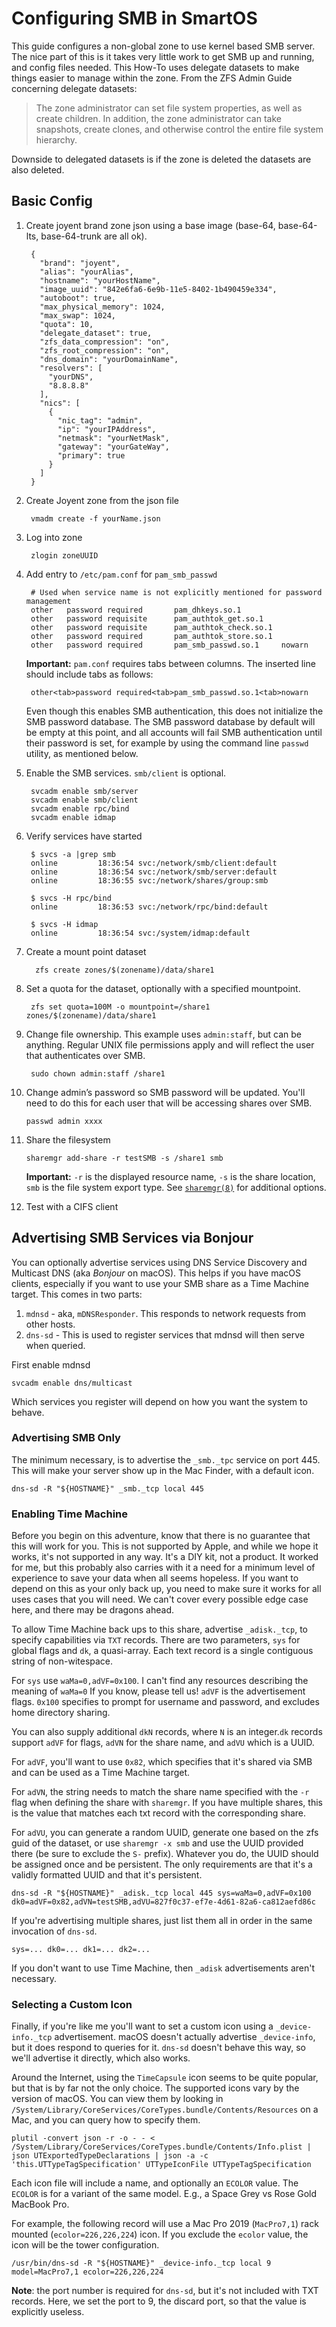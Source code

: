 # Configuring SMB in SmartOS

This guide configures a non-global zone to use kernel based SMB server. The
nice part of this is it takes very little work to get SMB up and running, and
config files needed. This How-To uses delegate datasets to make things
easier to manage within the zone. From the ZFS Admin Guide concerning delegate
datasets:

> The zone administrator can set file system properties, as well as
> create children. In addition, the zone administrator can take
> snapshots, create clones, and otherwise control the entire file system
> hierarchy.

Downside to delegated datasets is if the zone is deleted the datasets
are also deleted.

## Basic Config

1. Create joyent brand zone json using a base image (base-64, base-64-lts,
   base-64-trunk are all ok).

        {
          "brand": "joyent",
          "alias": "yourAlias",
          "hostname": "yourHostName",
          "image_uuid": "842e6fa6-6e9b-11e5-8402-1b490459e334",
          "autoboot": true,
          "max_physical_memory": 1024,
          "max_swap": 1024,
          "quota": 10,
          "delegate_dataset": true,
          "zfs_data_compression": "on",
          "zfs_root_compression": "on",
          "dns_domain": "yourDomainName",
          "resolvers": [
            "yourDNS",
            "8.8.8.8"
          ],
          "nics": [
            {
              "nic_tag": "admin",
              "ip": "yourIPAddress",
              "netmask": "yourNetMask",
              "gateway": "yourGateWay",
              "primary": true
            }
          ]
        }

2. Create Joyent zone from the json file

        vmadm create -f yourName.json

3. Log into zone

        zlogin zoneUUID

4. Add entry to `/etc/pam.conf` for `pam_smb_passwd`

        # Used when service name is not explicitly mentioned for password management
        other   password required       pam_dhkeys.so.1
        other   password requisite      pam_authtok_get.so.1
        other   password requisite      pam_authtok_check.so.1
        other   password required       pam_authtok_store.so.1
        other   password required       pam_smb_passwd.so.1     nowarn

    **Important:** `pam.conf` requires tabs between columns. The inserted
    line should include tabs as follows:

        other<tab>password required<tab>pam_smb_passwd.so.1<tab>nowarn

    Even though this enables SMB authentication, this does not
    initialize the SMB password database. The SMB password database by
    default will be empty at this point, and all accounts will fail SMB
    authentication until their password is set, for example by using the
    command line `passwd` utility, as mentioned below.

5. Enable the SMB services. `smb/client` is optional.

        svcadm enable smb/server
        svcadm enable smb/client
        svcadm enable rpc/bind
        svcadm enable idmap

6. Verify services have started

        $ svcs -a |grep smb
        online         18:36:54 svc:/network/smb/client:default
        online         18:36:54 svc:/network/smb/server:default
        online         18:36:55 svc:/network/shares/group:smb

        $ svcs -H rpc/bind
        online         18:36:53 svc:/network/rpc/bind:default

        $ svcs -H idmap
        online         18:36:54 svc:/system/idmap:default

7. Create a mount point dataset

         zfs create zones/$(zonename)/data/share1

8. Set a quota for the dataset, optionally with a specified mountpoint.

        zfs set quota=100M -o mountpoint=/share1 zones/$(zonename)/data/share1

9. Change file ownership. This example uses `admin:staff`, but can be anything.
   Regular UNIX file permissions apply and will reflect the user that
   authenticates over SMB.

        sudo chown admin:staff /share1

10. Change admin’s password so SMB password will be updated. You'll need to do
    this for each user that will be accessing shares over SMB.

        passwd admin xxxx

11. Share the filesystem

        sharemgr add-share -r testSMB -s /share1 smb

    **Important:** `-r` is the displayed resource name, `-s` is the share
    location, `smb` is the file system export type. See
    [`sharemgr(8)`][sharemgr-8] for additional options.

12. Test with a CIFS client

[sharemgr-8]: https://smartos.org/man/8/sharemgr

## Advertising SMB Services via Bonjour

You can optionally advertise services using DNS Service Discovery and Multicast
DNS (aka *Bonjour* on macOS). This helps if you have macOS clients, especially
if you want to use your SMB share as a Time Machine target. This comes in two
parts:

1. `mdnsd` - aka, `mDNSResponder`. This responds to network requests from other
   hosts.
2. `dns-sd` - This is used to register services that mdnsd will then serve when
   queried.

First enable mdnsd

    svcadm enable dns/multicast

Which services you register will depend on how you want the system to behave.

### Advertising SMB Only

The minimum necessary, is to advertise the `_smb._tpc` service on port 445.
This will make your server show up in the Mac Finder, with a default icon.

    dns-sd -R "${HOSTNAME}" _smb._tcp local 445

### Enabling Time Machine

Before you begin on this adventure, know that there is no guarantee that this
will work for you. This is not supported by Apple, and while we hope it works,
it's not supported in any way. It's a DIY kit, not a product. It worked for me,
but this probably also carries with it a need for a minimum level of experience
to save your data when all seems hopeless. If you want to depend on this as
your only back up, you need to make sure it works for all uses cases that you
will need. We can't cover every possible edge case here, and there may be
dragons ahead.

To allow Time Machine back ups to this share, advertise `_adisk._tcp`, to
specify capabilities via `TXT` records. There are two parameters, `sys` for
global flags and `dk`, a quasi-array. Each text record is a single contiguous
string of non-witespace.

For `sys` use `waMa=0,adVF=0x100`. I can't find any resources describing the
meaning of `waMa=0` If you know, please tell us! `adVF` is the advertisement
flags. `0x100` specifies to prompt for username and password, and excludes home
directory sharing.

You can also supply additional `dkN` records, where `N` is an integer.`dk`
records support `adVF` for flags, `adVN` for the share name, and `adVU` which
is a UUID.

For `adVF`, you'll want to use `0x82`, which specifies that it's shared via SMB
and can be used as a Time Machine target.

For `adVN`, the string needs to match the share name specified with the `-r`
flag when defining the share with `sharemgr`. If you have multiple shares, this
is the value that matches each txt record with the corresponding share.

For `adVU`, you can generate a random UUID, generate one based on the zfs guid
of the dataset, or use `sharemgr -x smb` and use the UUID provided there (be
sure to exclude the `S-` prefix). Whatever you do, the UUID should be assigned
once and be persistent. The only requirements are that it's a validly formatted
UUID and that it's persistent.

    dns-sd -R "${HOSTNAME}" _adisk._tcp local 445 sys=waMa=0,adVF=0x100 dk0=adVF=0x82,adVN=testSMB,adVU=827f0c37-ef7e-4d61-82a6-ca812aefd86c

If you're advertising multiple shares, just list them all in order in the same
invocation of `dns-sd`.

    sys=... dk0=... dk1=... dk2=...

If you don't want to use Time Machine, then `_adisk` advertisements aren't
necessary.

### Selecting a Custom Icon

Finally, if you're like me you'll want to set a custom icon using a
`_device-info._tcp` advertisement. macOS doesn't actually advertise
`_device-info`, but it does respond to queries for it. `dns-sd` doesn't behave
this way, so we'll advertise it directly, which also works.

Around the Internet, using the `TimeCapsule` icon seems to be quite popular,
but that is by far not the only choice. The supported icons vary by the version
of macOS. You can view them by looking in
`/System/Library/CoreServices/CoreTypes.bundle/Contents/Resources` on a Mac,
and you can query how to specify them.

<!-- markdownlint-disable line-length -->

    plutil -convert json -r -o - - < /System/Library/CoreServices/CoreTypes.bundle/Contents/Info.plist | json UTExportedTypeDeclarations | json -a -c 'this.UTTypeTagSpecification' UTTypeIconFile UTTypeTagSpecification

<!-- markdownlint-enable line-length -->

Each icon file will include a name, and optionally an `ECOLOR` value. The
`ECOLOR` is for a variant of the same model. E.g., a Space Grey vs Rose Gold
MacBook Pro.

For example, the following record will use a Mac Pro 2019 (`MacPro7,1`) rack
mounted (`ecolor=226,226,224`) icon. If you exclude the `ecolor` value, the
icon will be the tower configuration.

    /usr/bin/dns-sd -R "${HOSTNAME}" _device-info._tcp local 9 model=MacPro7,1 ecolor=226,226,224

**Note**: the port number is required for `dns-sd`, but it's not included with TXT
records. Here, we set the port to 9, the discard port, so that the value is
explicitly useless.
